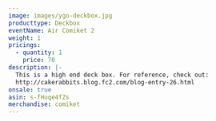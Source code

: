 ```yaml
---
image: images/ygo-deckbox.jpg
producttype: Deckbox
eventName: Air Comiket 2
weight: 1
pricings:
  - quantity: 1
    price: 70
description: |-
  This is a high end deck box. For reference, check out:
  http://cakerabbits.blog.fc2.com/blog-entry-26.html
onsale: true
asin: s-fHuqe4fZs
merchandise: comiket
---
```

